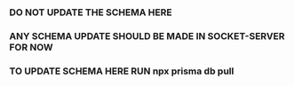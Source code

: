 ### DO NOT UPDATE THE SCHEMA HERE

### ANY SCHEMA UPDATE SHOULD BE MADE IN SOCKET-SERVER FOR NOW

### TO UPDATE SCHEMA HERE RUN npx prisma db pull
